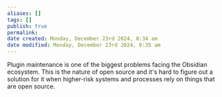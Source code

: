 ```yaml
---
aliases: []
tags: []
publish: true
permalink:
date created: Monday, December 23rd 2024, 8:34 am
date modified: Monday, December 23rd 2024, 8:35 am
---
```


Plugin maintenance is one of the biggest problems facing the Obsidian ecosystem.  This is the nature of open source and it's hard to figure out a solution for it when higher-risk systems and processes rely on things that are open source.  
